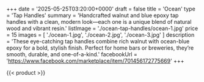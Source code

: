 +++
date = '2025-05-25T03:20:00+0000'
draft = false
title = 'Ocean'
type = 'Tap Handles'
summary = 'Handcrafted walnut and blue epoxy tap handles with a clean, modern look—each one is a unique blend of natural wood and vibrant resin.'
listImage = './ocean-tap-handles/ocean-1.jpg'
price = 15
images = [
    './ocean-1.jpg',
    './ocean-2.jpg',
    './ocean-3.jpg'
]
description = 'These eye-catching tap handles combine rich walnut with ocean-blue epoxy for a bold, stylish finish. Perfect for home bars or breweries, they’re smooth, durable, and one-of-a-kind.'
facebookUrl = 'https://www.facebook.com/marketplace/item/701456172775669'
+++

{{< product >}}